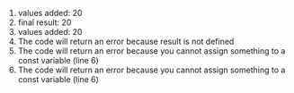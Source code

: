 1. values added:  20
2. final result:  20
3. values added:  20
4. The code will return an error because result is not defined
5. The code will return an error because you cannot assign something to a const variable (line 6)
6. The code will return an error because you cannot assign something to a const variable (line 6)